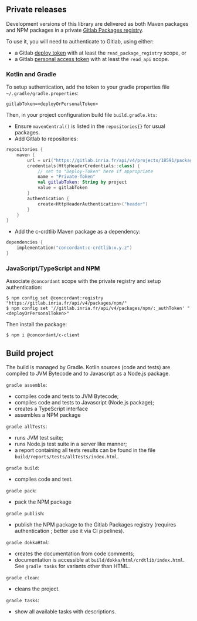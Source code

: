 ## Private releases

Development versions of this library
are delivered as both Maven packages and NPM packages
in a private [Gitlab Packages registry](
https://gitlab.inria.fr/concordant/software/c-client/-/packages).

To use it, you will need to authenticate to Gitlab, using either:
- a Gitlab [deploy token](
  https://docs.gitlab.com/ee/user/project/deploy_tokens/)
  with at least the `read_package_registry` scope, or
- a Gitlab [personal access token](
  https://docs.gitlab.com/ee/user/profile/personal_access_tokens.html)
  with at least the `read_api` scope.


### Kotlin and Gradle

To setup authentication, add the token to your gradle properties file
`~/.gradle/gradle.properties`:
``` shell
gitlabToken=<deployOrPersonalToken>
```

Then, in your project configuration build file `build.gradle.kts`:
- Ensure `mavenCentral()`
  is listed in the `repositories{}` for usual packages.
- Add Gitlab to repositories:
``` kotlin
repositories {
    maven {
        url = uri("https://gitlab.inria.fr/api/v4/projects/18591/packages/maven")
        credentials(HttpHeaderCredentials::class) {
            // set to "Deploy-Token" here if appropriate
            name = "Private-Token"
            val gitlabToken: String by project
            value = gitlabToken
        }
        authentication {
            create<HttpHeaderAuthentication>("header")
        }
    }
}

```
- Add the c-crdtlib Maven package as a dependency:
``` kotlin
dependencies {
    implementation("concordant:c-crdtlib:x.y.z")
}
```

### JavaScript/TypeScript and NPM

Associate `@concordant` scope with the private registry
and setup authentication:
``` shell
$ npm config set @concordant:registry "https://gitlab.inria.fr/api/v4/packages/npm/"
$ npm config set '//gitlab.inria.fr/api/v4/packages/npm/:_authToken' "<deployOrPersonalToken>"
```

Then install the package:
``` shell
$ npm i @concordant/c-client
```

## Build project

The build is managed by Gradle.
Kotlin sources (code and tests) are compiled to JVM Bytecode
and to Javascript as a Node.js package.

`gradle assemble`:
- compiles code and tests to JVM Bytecode;
- compiles code and tests to Javascript (Node.js package);
- creates a TypeScript interface
- assembles a NPM package

`gradle allTests`:
- runs JVM test suite;
- runs Node.js test suite in a server like manner;
- a report containing all tests results can be found in the file
  `build/reports/tests/allTests/index.html`.

`gradle build`:
- compiles code and test.

`gradle pack`:
- pack the NPM package

`gradle publish`:
- publish the NPM package to the Gitlab Packages registry
  (requires authentication ; better use it via CI pipelines).

`gradle dokkaHtml`:
- creates the documentation from code comments;
- documentation is accessible at `build/dokka/html/crdtlib/index.html`.
See `gradle tasks` for variants other than HTML.

`gradle clean`:
- cleans the project.

`gradle tasks`:
- show all available tasks with descriptions.
